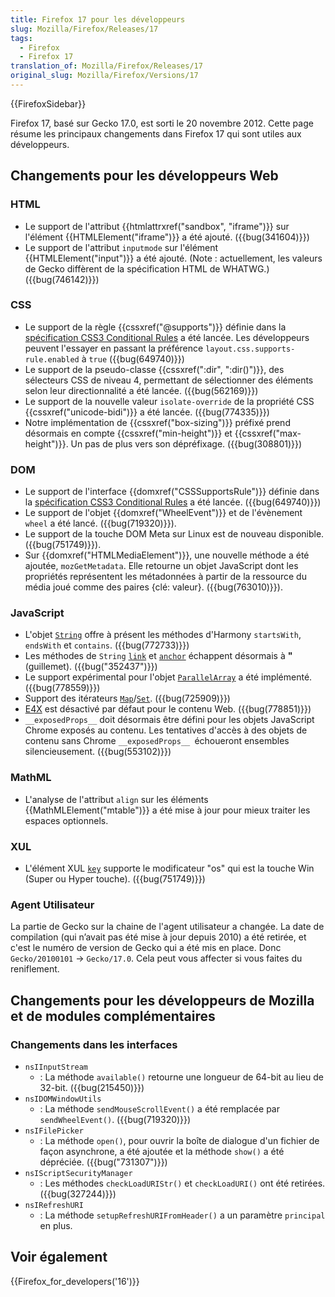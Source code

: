 ```yaml
---
title: Firefox 17 pour les développeurs
slug: Mozilla/Firefox/Releases/17
tags:
  - Firefox
  - Firefox 17
translation_of: Mozilla/Firefox/Releases/17
original_slug: Mozilla/Firefox/Versions/17
---
```

{{FirefoxSidebar}}

Firefox 17, basé sur Gecko 17.0, est sorti le 20 novembre 2012. Cette page résume les principaux changements dans Firefox 17 qui sont utiles aux développeurs.

## Changements pour les développeurs Web

### HTML

- Le support de l'attribut {{htmlattrxref("sandbox", "iframe")}} sur l'élément {{HTMLElement("iframe")}} a été ajouté. ({{bug(341604)}})
- Le support de l'attribut `inputmode` sur l'élément {{HTMLElement("input")}} a été ajouté. (Note : actuellement, les valeurs de Gecko diffèrent de la spécification HTML de WHATWG.) ({{bug(746142)}})

### CSS

- Le support de la règle {{cssxref("@supports")}} définie dans la [spécification CSS3 Conditional Rules](http://dev.w3.org/csswg/css3-conditional/) a été lancée. Les développeurs peuvent l'essayer en passant la préférence `layout.css.supports-rule.enabled` à `true` ({{bug(649740)}})
- Le support de la pseudo-classe {{cssxref(":dir", ":dir()")}}, des sélecteurs CSS de niveau 4, permettant de sélectionner des éléments selon leur directionnalité a été lancée. ({{bug(562169)}})
- Le support de la nouvelle valeur `isolate-override` de la propriété CSS {{cssxref("unicode-bidi")}} a été lancée. ({{bug(774335)}})
- Notre implémentation de {{cssxref("box-sizing")}} préfixé prend désormais en compte {{cssxref("min-height")}} et {{cssxref("max-height")}}. Un pas de plus vers son dépréfixage. ({{bug(308801)}})

### DOM

- Le support de l'interface {{domxref("CSSSupportsRule")}} définie dans la [spécification CSS3 Conditional Rules](http://dev.w3.org/csswg/css3-conditional/) a été lancée. ({{bug(649740)}})
- Le support de l'objet {{domxref("WheelEvent")}} et de l'évènement `wheel` a été lancé. ({{bug(719320)}}).
- Le support de la touche DOM Meta sur Linux est de nouveau disponible. ({{bug(751749)}}).
- Sur {{domxref("HTMLMediaElement")}}, une nouvelle méthode a été ajoutée, `mozGetMetadata`. Elle retourne un objet JavaScript dont les propriétés représentent les métadonnées à partir de la ressource du média joué comme des paires {clé: valeur}. ({{bug(763010)}}).

### JavaScript

- L'objet [`String`](/fr/docs/JavaScript/R%C3%A9f%C3%A9rence_JavaScript/Objets_globaux/String) offre à présent les méthodes d'Harmony `startsWith`, `endsWith` et `contains`. ({{bug(772733)}})
- Les méthodes de `String` [`link`](/fr/docs/JavaScript/Reference/Global_Objects/String/link) et [`anchor`](/fr/docs/JavaScript/Reference/Global_Objects/String/anchor) échappent désormais à **"** (guillemet). ({{bug("352437")}})
- Le support expérimental pour l'objet [`ParallelArray`](/fr/docs/JavaScript/R%C3%A9f%C3%A9rence_JavaScript/Objets_globaux/ParallelArray) a été implémenté. ({{bug(778559)}})
- Support des itérateurs [`Map`](/fr/docs/JavaScript/Reference/Global_Objects/Map)/[`Set`](/fr/docs/JavaScript/Reference/Global_Objects/Set). ({{bug(725909)}})
- [E4X](/fr/docs/E4X) est désactivé par défaut pour le contenu Web. ({{bug(778851)}})
- `__exposedProps__` doit désormais être défini pour les objets JavaScript Chrome exposés au contenu. Les tentatives d'accès à des objets de contenu sans Chrome `__exposedProps__ `échoueront ensembles silencieusement. ({{bug(553102)}})

### MathML

- L'analyse de l'attribut `align` sur les éléments {{MathMLElement("mtable")}} a été mise à jour pour mieux traiter les espaces optionnels.

### XUL

- L'élément XUL [`key`](/fr/docs/XUL/key) supporte le modificateur "os" qui est la touche Win (Super ou Hyper touche). ({{bug(751749)}})

### Agent Utilisateur

La partie de Gecko sur la chaine de l'agent utilisateur a changée. La date de compilation (qui n’avait pas été mise à jour depuis 2010) a été retirée, et c'est le numéro de version de Gecko qui a été mis en place. Donc `Gecko/20100101` -> `Gecko/17.0`. Cela peut vous affecter si vous faites du reniflement.

## Changements pour les développeurs de Mozilla et de modules complémentaires

### Changements dans les interfaces

- `nsIInputStream`
  - : La méthode `available()` retourne une longueur de 64-bit au lieu de 32-bit. ({{bug(215450)}})
- `nsIDOMWindowUtils`
  - : La méthode `sendMouseScrollEvent()` a été remplacée par `sendWheelEvent()`. ({{bug(719320)}})
- `nsIFilePicker`
  - : La méthode `open()`, pour ouvrir la boîte de dialogue d'un fichier de façon asynchrone, a été ajoutée et la méthode `show()` a été dépréciée. ({{bug("731307")}})
- `nsIScriptSecurityManager`
  - : Les méthodes `checkLoadURIStr()` et `checkLoadURI()` ont été retirées. ({{bug(327244)}})
- `nsIRefreshURI`
  - : La méthode `setupRefreshURIFromHeader()` a un paramètre `principal` en plus.

## Voir également

{{Firefox_for_developers('16')}}
